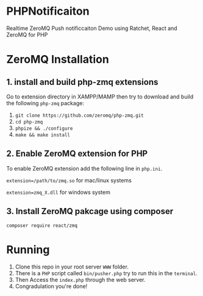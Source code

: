 # PHPNotificaiton
Realtime ZeroMQ Push notificcaiton Demo using Ratchet, React and ZeroMQ for PHP

# ZeroMQ Installation
## 1. install and build php-zmq extensions
Go to extension directory in XAMPP/MAMP then try to download and build the following `php-zmq` package:
1. `git clone https://github.com/zeromq/php-zmq.git`
2. `cd php-zmq`
3. `phpize && ./configure`
4. `make && make install`

## 2. Enable ZeroMQ extension for PHP
To enable ZeroMQ extension add the following line in `php.ini`.

`extension=/path/to/zmq.so` for mac/linux systems

`extension=zmq_X.dll` for windows system

## 3. Install ZeroMQ pakcage using composer
`composer require react/zmq`

# Running
1. Clone this repo in your root server `WWW` folder.
2. There is a `PHP` script called `bin/pusher.php` try to run this in the `terminal`.
3. Then Access the `index.php` through the web server.
4. Congradulation you're done!
